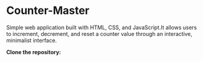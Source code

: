 # Counter-Master
Simple web application built with HTML, CSS, and JavaScript.It allows users to increment, decrement, and reset a counter value through an interactive, minimalist interface.

**Clone the repository:**
``` git clone https://github.com/githubutsav/Counter-Master.git

